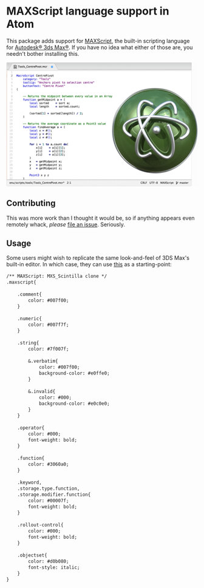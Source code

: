 # MAXScript language support in Atom

This package adds support for [MAXScript](http://www.autodesk.com/3dsmax-maxscript-2012-enu), the built-in scripting language for [Autodesk® 3ds Max®](http://www.autodesk.com.au/products/3ds-max/overview). If you have no idea what either of those are, you needn't bother installing this.

![Up and Atom](preview.png)


Contributing
------------
This was more work than I thought it would be, so if anything appears even remotely whack, *please* [file an issue](https://github.com/Alhadis/language-maxscript/issues/new). Seriously.


Usage
-----
Some users might wish to replicate the same look-and-feel of 3DS Max's built-in editor. In which case, they can use [this](mxs-scintilla.less) as a starting-point:


```less
/** MAXScript: MXS_Scintilla clone */
.maxscript{
	
	.comment{
		color: #007f00;
	}
	
	.numeric{
		color: #007f7f;
	}
	
	.string{
		color: #7f007f;
		
		&.verbatim{
			color: #007f00;
			background-color: #e0ffe0;
		}
		
		&.invalid{
			color: #000;
			background-color: #e0c0e0;
		}
	}
	
	.operator{
		color: #000;
		font-weight: bold;
	}
	
	.function{
		color: #3060a0;
	}
	
	.keyword,
	.storage.type.function,
	.storage.modifier.function{
		color: #00007f;
		font-weight: bold;
	}
	
	.rollout-control{
		color: #000;
		font-weight: bold;
	}
	
	.objectset{
		color: #d0b080;
		font-style: italic;
	}
}
```
